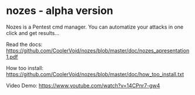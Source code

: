 # nozes - alpha version

Nozes is a Pentest cmd manager.
You can automatize your attacks in one click and get results...

Read the docs:
https://github.com/CoolerVoid/nozes/blob/master/doc/nozes_apresentation1.pdf

How too install:
https://github.com/CoolerVoid/nozes/blob/master/doc/how_too_install.txt

Video Demo:
https://www.youtube.com/watch?v=14CPnr7-gw4
